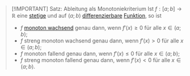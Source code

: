 > [!IMPORTANT] Satz: Ableitung als Monotoniekriterium
> Ist $f: [a; b] \to \mathbb{R}$ eine [stetige](../../Grenzwerte%20von%20Funktionen/Stetigkeit/Stetigkeit.md) und auf $(a; b)$ [differenzierbare](../Ableitung%20und%20Differenzierbarkeit.md) [Funktion](../../Funktionen/Funktion.md), so ist
> - $f$ [monoton wachsend](../../Funktionen/Monotonie%20reeller%20Funktionen.md) genau dann, wenn $f'(x) \ge 0$ für alle $x \in (a;b)$;
> - $f$ streng monoton wachsend genau dann, wenn $f'(x) \gt 0$ für alle $x \in (a;b)$;
> - $f$ monoton fallend genau dann, wenn $f'(x) \le 0$ für alle $x \in (a;b)$;
> - $f$ streng monoton fallend genau dann, wenn $f'(x) \lt 0$ für alle $x \in (a;b)$.
